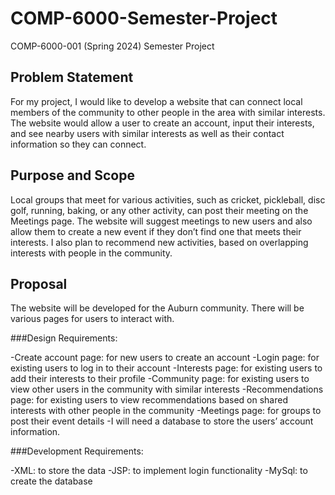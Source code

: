 # COMP-6000-Semester-Project
COMP-6000-001 (Spring 2024) Semester Project

## Problem Statement
For my project, I would like to develop a website that can connect local members of the community to other people in the area with similar interests. The website would allow a user to create an account, input their interests, and see nearby users with similar interests as well as their contact information so they can connect.

## Purpose and Scope
Local groups that meet for various activities, such as cricket, pickleball, disc golf, running, baking, or any other activity, can post their meeting on the Meetings page. The website will suggest meetings to new users and also allow them to create a new event if they don’t find one that meets their interests. I also plan to recommend new activities, based on overlapping interests with people in the community.

## Proposal

The website will be developed for the Auburn community. There will be various pages for users to interact with. 

###Design Requirements:

-Create account page: for new users to create an account
-Login page: for existing users to log in to their account
-Interests page: for existing users to add their interests to their profile
-Community page: for existing users to view other users in the community with similar interests
-Recommendations page: for existing users to view recommendations based on shared interests with other people in the community
-Meetings page: for groups to post their event details
-I will need a database to store the users’ account information.

###Development Requirements:

-XML: to store the data
-JSP: to implement login functionality
-MySql: to create the database
